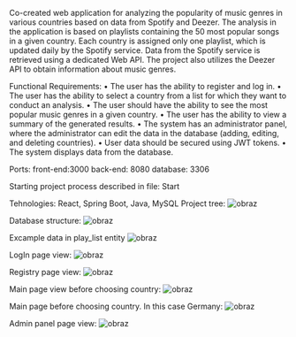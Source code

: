 Co-created web application for analyzing the popularity of music genres in various countries based on data from Spotify and Deezer.
The analysis in the application is based on playlists containing the 50 most popular songs in a given country. Each country is assigned only one playlist, 
which is updated daily by the Spotify service. Data from the Spotify service is retrieved using a dedicated Web API. 
The project also utilizes the Deezer API to obtain information about music genres.

Functional Requirements:
• The user has the ability to register and log in.
• The user has the ability to select a country from a list for which they want to conduct an analysis.
• The user should have the ability to see the most popular music genres in a given country.
• The user has the ability to view a summary of the generated results.
• The system has an administrator panel, where the administrator can edit the data in the database (adding, editing, and deleting countries).
• User data should be secured using JWT tokens.
• The system displays data from the database.

Ports:
front-end:3000
back-end: 8080
database: 3306

Starting project process described in file: Start

Tehnologies: React, Spring Boot, Java, MySQL
Project tree:
![obraz](https://github.com/Bunzu013/Spotify/assets/83347605/570a793c-198c-4cb2-a9e1-690f0ee73624)

Database structure:
![obraz](https://github.com/Bunzu013/Spotify/assets/83347605/510ce620-cb87-43a1-97fc-335260e52a80)

Excample data in play_list entity
![obraz](https://github.com/Bunzu013/Spotify/assets/83347605/cf99f098-c4b9-4ebc-b9a2-3d68d2d5fda5)

LogIn page view:
![obraz](https://github.com/Bunzu013/Spotify/assets/83347605/ed844684-ded5-4f04-a849-9c03bc47cd8a)

Registry page view:
![obraz](https://github.com/Bunzu013/Spotify/assets/83347605/66735ae1-f398-4500-9ca2-79e3cc567afa)

Main page view before choosing country:
![obraz](https://github.com/Bunzu013/Spotify/assets/83347605/0e7fcf49-206a-4b8f-be98-2570940bcc6d)

Main page before choosing country. In this case Germany:
![obraz](https://github.com/Bunzu013/Spotify/assets/83347605/a6f280da-b9f6-450f-b4c8-8aee94310733)

Admin panel page view:
![obraz](https://github.com/Bunzu013/Spotify/assets/83347605/b5cc008a-d6a4-4a67-beb8-81130e72f375)
